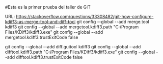 #Esta es la primer prueba del taller de GIT

URL: https://stackoverflow.com/questions/33308482/git-how-configure-kdiff3-as-merge-tool-and-diff-tool
git config --global --add merge.tool kdiff3
git config --global --add mergetool.kdiff3.path "C:/Program Files/KDiff3/kdiff3.exe"
git config --global --add mergetool.kdiff3.trustExitCode false

git config --global --add diff.guitool kdiff3
git config --global --add difftool.kdiff3.path "C:/Program Files/KDiff3/kdiff3.exe"
git config --global --add difftool.kdiff3.trustExitCode false
